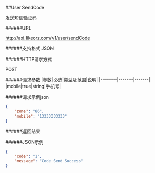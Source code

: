 ##User SendCode

发送短信验证码

######URL

http://api.likeorz.com/v1/user/sendCode

######支持格式
JSON

######HTTP请求方式

POST

######请求参数
|参数|必选|类型及范围|说明|
|--------|-------|-------|
|mobile|true|string|手机号|

######请求示例json
```json
{
    "zone": "86",
    "mobile": "13333333333"
}
```

######返回结果

######JSON示例

```json
{
    "code": "1",
    "message": "Code Send Success"
}
```